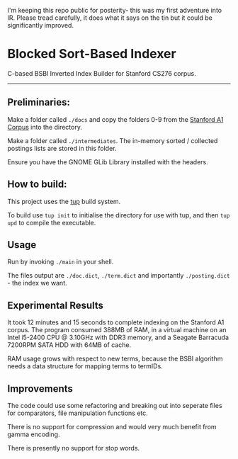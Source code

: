 I'm keeping this repo public for posterity- this was my first adventure into IR. Please tread carefully, it does what it says on the tin but it could be significantly improved.

# Blocked Sort-Based Indexer
C-based BSBI Inverted Index Builder for Stanford CS276 corpus.

---

## Preliminaries:
Make a folder called `./docs` and copy the folders 0-9 from the [Stanford A1 Corpus](http://web.stanford.edu/class/cs276/pa/pa1-data.zip) into the directory.

Make a folder called `./intermediates`. The in-memory sorted / collected postings lists are stored in this folder.

Ensure you have the GNOME GLib Library installed with the headers.

## How to build:

This project uses the [tup](http://gittup.org/tup/) build system.

To build use `tup init` to initialise the directory for use with tup, and then `tup upd` to compile the executable.

## Usage

Run by invoking `./main` in your shell.

The files output are `./doc.dict`, `./term.dict` and importantly `./posting.dict` - the index we want.

## Experimental Results

It took 12 minutes and 15 seconds to complete indexing on the Stanford A1 corpus. The program consumed 388MB of RAM, in a virtual machine on an Intel i5-2400 CPU @ 3.10GHz with DDR3 memory, and a Seagate Barracuda 7200RPM SATA HDD with 64MB of cache.

RAM usage grows with respect to new terms, because the BSBI algorithm needs a data structure for mapping terms to termIDs.

## Improvements

The code could use some refactoring and breaking out into seperate files for comparators, file manipulation functions etc.

There is no support for compression and would very much benefit from gamma encoding.

There is presently no support for stop words.
